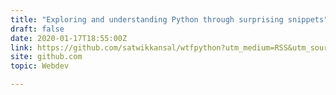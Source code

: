 ```yaml
---
title: "Exploring and understanding Python through surprising snippets"
draft: false
date: 2020-01-17T18:55:00Z
link: https://github.com/satwikkansal/wtfpython?utm_medium=RSS&utm_source=hune
site: github.com
topic: Webdev  

---
```

